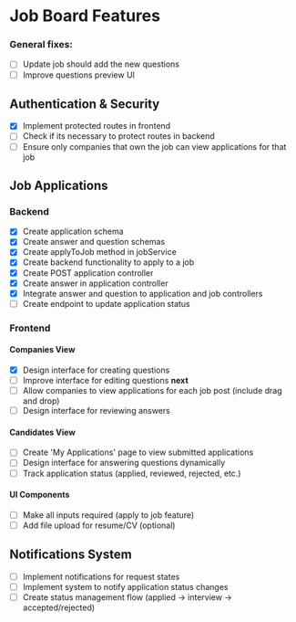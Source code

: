 # Job Board Features

### General fixes: 
- [ ] Update job should add the new questions
- [ ] Improve questions preview UI

## Authentication & Security
- [x] Implement protected routes in frontend
- [ ] Check if its necessary to protect routes in backend
- [ ] Ensure only companies that own the job can view applications for that job

## Job Applications
### Backend
- [x] Create application schema
- [x] Create answer and question schemas
- [x] Create applyToJob method in jobService
- [x] Create backend functionality to apply to a job
- [x] Create POST application controller
- [x] Create answer in application controller
- [x] Integrate answer and question to application and job controllers
- [ ] Create endpoint to update application status

### Frontend
#### Companies View
- [x] Design interface for creating questions
- [ ] Improve interface for editing questions **next**
- [ ] Allow companies to view applications for each job post (include drag and drop)
- [ ] Design interface for reviewing answers 
#### Candidates View
- [ ] Create 'My Applications' page to view submitted applications
- [ ] Design interface for answering questions dynamically
- [ ] Track application status (applied, reviewed, rejected, etc.)

#### UI Components
- [ ] Make all inputs required (apply to job feature)
- [ ] Add file upload for resume/CV (optional)

## Notifications System
- [ ] Implement notifications for request states
- [ ] Implement system to notify application status changes
- [ ] Create status management flow (applied → interview → accepted/rejected)
